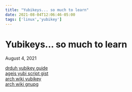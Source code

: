 ```yaml
---
title: "Yubikeys... so much to learn"
date: 2021-08-04T12:06:46-05:00
tags: ['linux','yubikey']
---
```

# Yubikeys... so much to learn
August 4, 2021

[drduh yubikey guide](https://github.com/drduh/YubiKey-Guide)  
[ageis yubi script gist](https://gist.github.com/ageis/14adc308087859e199912b4c79c4aaa4)  
[arch wiki yubikey](https://wiki.archlinux.org/title/YubiKey)  
[arch wiki gnupg](https://wiki.archlinux.org/title/GnuPG)  